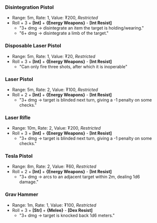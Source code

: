 ### Disintegration Pistol
- Range: 5m, Rate: 1, Value: ₮200, *Restricted*
- Roll + 3 + **\[Int\]** + **{Energy Weapons}** - **\[Int Resist\]**
	- "3+ dmg → disintegrate an item the target is holding/wearing."
	- "6+ dmg → disintegrate a limb of the target."
### Disposable Laser Pistol
- Range: 5m, Rate: 1, Value: ₮20, *Restricted*
- Roll + 3 + **\[Int\]** + **{Energy Weapons}** - **\[Int Resist\]**
	- "Can only fire three shots, after which it is inoperable"
### Laser Pistol
- Range: 5m, Rate: 2, Value: ₮100, *Restricted*
- Roll + 2 + **\[Int\]** + **{Energy Weapons}** - **\[Int Resist\]**
	- "3+ dmg → target is blinded next turn, giving a -1 penalty on some checks."
### Laser Rifle
- Range: 10m, Rate: 2, Value: ₮200, *Restricted*
- Roll + 3 + **\[Int\]** + **{Energy Weapons}** - **\[Int Resist\]**
	- "3+ dmg → target is blinded next turn, giving a -1 penalty on some checks."
### Tesla Pistol
- Range: 8m, Rate: 2, Value: ₮60, *Restricted*
- Roll + 2 + **\[Int\]** + **{Energy Weapons}** - **\[Int Resist\]**
    - "3+ dmg → arcs to an adjacent target within 2m, dealing 1d6 damage."
### Grav Hammer
- Range: 1m, Rate: 1, Value: ₮100, *Restricted*
- Roll + 3 + **\[Str\]** + **{Melee}** - **\[Dex Resist\]**
    - "3+ dmg → target is knocked back 1d6 meters."